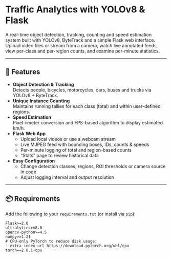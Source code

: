 # Traffic Analytics with YOLOv8 & Flask

A real-time object detection, tracking, counting and speed estimation system built with YOLOv8, ByteTrack and a simple Flask web interface. Upload video files or stream from a camera, watch live annotated feeds, view per-class and per-region counts, and examine per-minute statistics.

---

## 🚀 Features

- **Object Detection & Tracking**  
  Detects people, bicycles, motorcycles, cars, buses and trucks via YOLOv8 + ByteTrack.  
- **Unique Instance Counting**  
  Maintains running tallies for each class (total) and within user-defined regions.  
- **Speed Estimation**  
  Pixel→meter conversion and FPS-based algorithm to display estimated km/h.  
- **Flask Web App**  
  - Upload local videos or use a webcam stream  
  - Live MJPEG feed with bounding boxes, IDs, counts & speeds  
  - Per-minute logging of total and region-based counts  
  - “Stats” page to review historical data  
- **Easy Configuration**  
  - Change detection classes, regions, ROI thresholds or camera source in code  
  - Adjust logging interval and output resolution  

---

## 📦 Requirements

Add the following to your `requirements.txt` (or install via `pip`):

```text
Flask>=2.0
ultralytics>=8.0
opencv-python>=4.5
numpy>=1.21
# CPU-only PyTorch to reduce disk usage:
--extra-index-url https://download.pytorch.org/whl/cpu
torch==2.0.1+cpu
